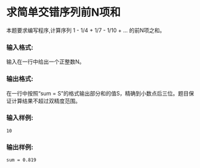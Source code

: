 # 求简单交错序列前N项和
本题要求编写程序,计算序列 1 - 1/4 + 1/7 - 1/10 + ... 的前N项之和。

### 输入格式:
输入在一行中给出一个正整数N。

### 输出格式:
在一行中按照“sum = S”的格式输出部分和的值S，精确到小数点后三位。题目保证计算结果不超过双精度范围。

### 输入样例:
```
10
```
### 输出样例:
```
sum = 0.819
```